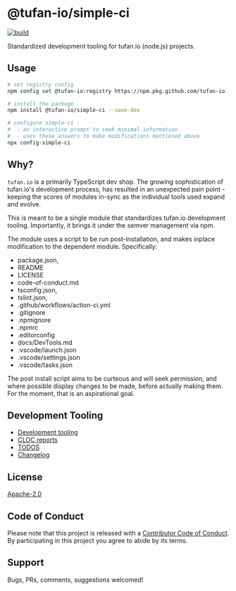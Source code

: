 # @tufan-io/simple-ci

[![build](https://github.com/tufan-io/simple-ci/workflows/simple-ci/badge.svg)](https://github.com/tufan-io/simple-ci/actions)

Standardized development tooling for tufan.io (node.js) projects.

## Usage

```bash
# set registry config
npm config set @tufan-io:registry https://npm.pkg.github.com/tufan-io

# install the package
npm install @tufan-io/simple-ci --save-dev

# configure simple-ci -
#  - an interactive prompt to seek minimal information
#  - uses these answers to make modifications mentioned above
npx config-simple-ci
```

## Why?
`tufan.io` is a primarily TypeScript dev shop.
The growing sophistication of tufan.io's development process, has resulted in an
unexpected pain point - keeping the scores of modules in-sync as the individual
tools used expand and evolve.

This is meant to be a single module that standardizes tufan.io development tooling.
Importantly, it brings it under the semver management via npm.

The module uses a script to be run post-installation, and makes inplace modification
to the dependent module. Specifically:

- package.json,
- README
- LICENSE
- code-of-conduct.md
- tsconfig.json,
- tslint.json,
- .github/workflows/action-ci.yml
- .gitignore
- .npmignore
- .npmrc
- .editorconfig
- docs/DevTools.md
- .vscode/launch.json
- .vscode/settings.json
- .vscode/tasks.json

The post install script aims to be curteous and will seek permission, and where
possible display changes to be made, before actually making them. For the moment,
that is an aspirational goal.

## Development Tooling
- [Development tooling](./docs/DevTools.md)
- [CLOC reports](./docs/cloc.md)
- [TODOS](./docs/TODOs)
- [Changelog](./CHANGELOG.md)

## License
[Apache-2.0](./LICENSE.md)

## Code of Conduct
Please note that this project is released with a [Contributor Code of Conduct](code-of-conduct.md). By participating in this project you agree to abide by its terms.

## Support
Bugs, PRs, comments, suggestions welcomed!
